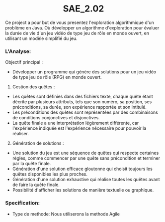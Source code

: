 <div align="center">
<h1> SAE_2.02</h1>
</div>

Ce project a pour but de vous presentez l'exploration algorithmique d'un problème en Java. 
Où  développer un algorithme d'exploration pour évaluer la durée de vie d'un jeu vidéo de type jeu de rôle en monde ouvert, en utilisant un modèle simplifié du jeu.

<h3> L'Analyse: </h3>

Objectif principal :

-  Développer un programme qui génère des solutions pour 
    un jeu vidéo de type jeu de rôle (RPG) en monde ouvert.

1) Gestion des quêtes :

- Les quêtes sont définies dans des fichiers texte, chaque quête étant décrite par plusieurs attributs, tels que son numéro, sa position, ses préconditions, sa durée, son expérience rapportée et son intitulé.
- Les préconditions des quêtes sont représentées par des combinaisons de conditions conjonctives et disjonctives.
- La quête finale a une interprétation légèrement différente, car l'expérience indiquée est l'expérience nécessaire pour pouvoir la réaliser.

2) Génération de solutions :

- Une solution du jeu est une séquence de quêtes qui respecte certaines règles, comme commencer par une quête sans précondition et terminer par la quête finale.
- Génération d'une solution efficace gloutonne qui choisit toujours les quêtes disponibles les plus proches.
- Génération d'une solution exhaustive qui réalise toutes les quêtes avant de faire la quête finale.
- Possibilité d'afficher les solutions de manière textuelle ou graphique.

<h3> Specification: </h3>

- Type de methode: Nous utiliserons la methode Agile





